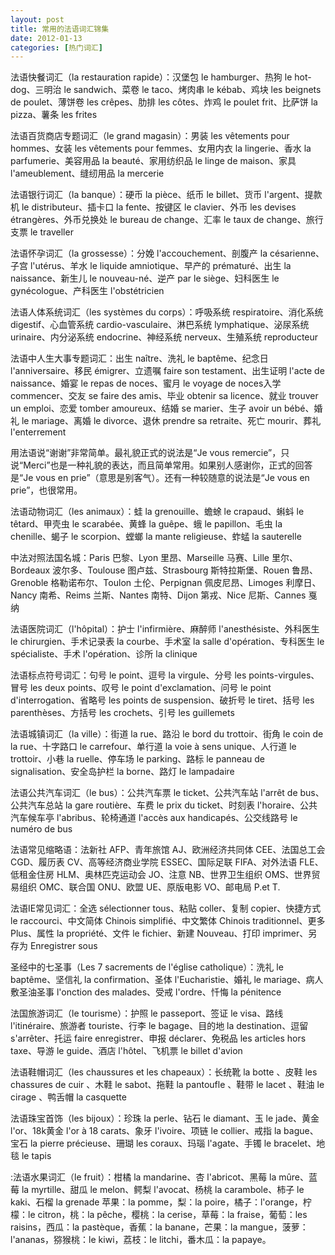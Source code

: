 ```yaml
---
layout: post
title: 常用的法语词汇锦集
date: 2012-01-13
categories: [热门词汇]  
---
```


法语快餐词汇（la restauration rapide）：汉堡包 le hamburger、热狗 le hot-dog、三明治 le sandwich、菜卷 le taco、烤肉串 le kébab、鸡块 les beignets de poulet、薄饼卷 les crêpes、肋排 les côtes、炸鸡 le poulet frit、比萨饼 la pizza、薯条 les frites

法语百货商店专题词汇（le grand magasin）：男装 les vêtements pour hommes、女装 les vêtements pour femmes、女用内衣 la lingerie、香水 la parfumerie、美容用品 la beauté、家用纺织品 le linge de maison、家具 l'ameublement、缝纫用品 la mercerie

法语银行词汇（la banque）：硬币 la pièce、纸币 le billet、货币 l'argent、提款机 le distributeur、插卡口 la fente、按键区 le clavier、外币 les devises étrangères、外币兑换处 le bureau de change、汇率 le taux de change、旅行支票 le traveller

法语怀孕词汇（la grossesse）：分娩 l'accouchement、剖腹产 la césarienne、子宫 l'utérus、羊水 le liquide amniotique、早产的 prématuré、出生 la naissance、新生儿 le nouveau-né、逆产 par le siège、妇科医生 le gynécologue、产科医生 l'obstétricien

法语人体系统词汇（les systèmes du corps）：呼吸系统 respiratoire、消化系统 digestif、心血管系统 cardio-vasculaire、淋巴系统 lymphatique、泌尿系统 urinaire、内分泌系统 endocrine、神经系统 nerveux、生殖系统 reproducteur

法语中人生大事专题词汇：出生 naître、洗礼 le baptême、纪念日 l'anniversaire、移民 émigrer、立遗嘱 faire son testament、出生证明 l'acte de naissance、婚宴 le repas de noces、蜜月 le voyage de noces入学 commencer、交友 se faire des amis、毕业 obtenir sa licence、就业 trouver un emploi、恋爱 tomber amoureux、结婚 se marier、生子 avoir un bébé、婚礼 le mariage、离婚 le divorce、退休 prendre sa retraite、死亡 mourir、葬礼 l'enterrement

用法语说“谢谢”非常简单。最礼貌正式的说法是“Je vous remercie”，只说“Merci”也是一种礼貌的表达，而且简单常用。如果别人感谢你，正式的回答是“Je vous en prie”（意思是别客气）。还有一种较随意的说法是“Je vous en prie”，也很常用。

法语动物词汇（les animaux）：蛙 la grenouille、蟾蜍 le crapaud、蝌蚪 le têtard、甲壳虫 le scarabée、黄蜂 la guêpe、蛾 le papillon、毛虫 la chenille、蝎子 le scorpion、螳螂 la mante religieuse、蚱蜢 la sauterelle

中法对照法国名城：Paris 巴黎、Lyon 里昂、Marseille 马赛、Lille 里尔、Bordeaux 波尔多、Toulouse 图卢兹、Strasbourg 斯特拉斯堡、Rouen 鲁昂、Grenoble 格勒诺布尔、Toulon 土伦、Perpignan 佩皮尼昂、Limoges 利摩日、Nancy 南希、Reims 兰斯、Nantes 南特、Dijon 第戎、Nice 尼斯、Cannes 戛纳

法语医院词汇（l'hôpital）：护士 l'infirmière、麻醉师 l'anesthésiste、外科医生 le chirurgien、手术记录表 la courbe、手术室 la salle d'opération、专科医生 le spécialiste、手术 l'opération、诊所 la clinique

法语标点符号词汇：句号 le point、逗号 la virgule、分号 les points-virgules、冒号 les deux points、叹号 le point d'exclamation、问号 le point d'interrogation、省略号 les points de suspension、破折号 le tiret、括号 les parenthèses、方括号 les crochets、引号 les guillemets

法语城镇词汇（la ville）：街道 la rue、路沿 le bord du trottoir、街角 le coin de la rue、十字路口 le carrefour、单行道 la voie à sens unique、人行道 le trottoir、小巷 la ruelle、停车场 le parking、路标 le panneau de signalisation、安全岛护栏 la borne、路灯 le lampadaire

法语公共汽车词汇（le bus）：公共汽车票 le ticket、公共汽车站 l'arrêt de bus、公共汽车总站 la gare routière、车费 le prix du ticket、时刻表 l'horaire、公共汽车候车亭 l'abribus、轮椅通道 l'accès aux handicapés、公交线路号 le numéro de bus

法语常见缩略语：法新社 AFP、青年旅馆 AJ、欧洲经济共同体 CEE、法国总工会 CGD、履历表 CV、高等经济商业学院 ESSEC、国际足联 FIFA、对外法语 FLE、低租金住房 HLM、奥林匹克运动会 JO、注意 NB、世界卫生组织 OMS、世界贸易组织 OMC、联合国 ONU、欧盟 UE、原版电影 VO、邮电局 P.et T.

法语IE常见词汇：全选 sélectionner tous、粘贴 coller、复制 copier、快捷方式 le raccourci、中文简体 Chinois simplifié、中文繁体 Chinois traditionnel、更多 Plus、属性 la propriété、文件 le fichier、新建 Nouveau、打印 imprimer、另存为 Enregistrer sous

圣经中的七圣事（Les 7 sacrements de l'église catholique）：洗礼 le baptême、坚信礼 la confirmation、圣体 l'Eucharistie、婚礼 le mariage、病人敷圣油圣事 l'onction des malades、受戒 l'ordre、忏悔 la pénitence

法国旅游词汇（le tourisme）：护照 le passeport、签证 le visa、路线 l'itinéraire、旅游者 touriste、行李 le bagage、目的地 la destination、逗留 s'arrêter、托运 faire enregistrer、申报 déclarer、免税品 les articles hors taxe、导游 le guide、酒店 l'hôtel、飞机票 le billet d'avion

法语鞋帽词汇（les chaussures et les chapeaux）：长统靴 la botte 、皮鞋 les chassures de cuir 、木鞋 le sabot、拖鞋 la pantoufle 、鞋带 le lacet 、鞋油 le cirage 、鸭舌帽 la casquette

法语珠宝首饰（les bijoux）：珍珠 la perle、钻石 le diamant、玉 le jade、黄金 l'or、18k黄金 l'or à 18 carats、象牙 l'ivoire、项链 le collier、戒指 la bague、宝石 la pierre précieuse、珊瑚 les coraux、玛瑙 l'agate、手镯 le bracelet、地毯 le tapis

:法语水果词汇（le fruit）：柑橘 la mandarine、杏 l'abricot、黑莓 la mûre、蓝莓 la myrtille、甜瓜 le melon、鳄梨 l'avocat、杨桃 la carambole、柿子 le kaki、石榴 la grenade 苹果：la pomme，梨：la poire，橘子：l'orange，柠檬：le citron，桃：la pêche，樱桃：la cerise，草莓：la fraise，葡萄：les raisins，西瓜：la pastèque，香蕉：la banane，芒果：la mangue，菠萝：l'ananas，猕猴桃：le kiwi，荔枝：le litchi，番木瓜：la papaye。
